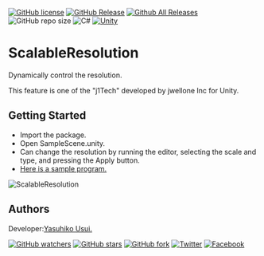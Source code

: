 [![GitHub license](https://img.shields.io/github/license/jwellone/ScalableResolution.svg?style=plastic)](https://github.com/jwellone/ScalableResolution/blob/main/LICENSE)
[![GitHub Release](https://img.shields.io/github/v/release/jwellone/ScalableResolution.svg?style=plastic)](https://GitHub.com/jwellone/ScalableResolution/releases/latest)
[![Github All Releases](https://img.shields.io/github/downloads/jwellone/ScalableResolution/total?color=blue&style=plastic)](https://GitHub.com/jwellone/ScalableResolution/releases)
![GitHub repo size](https://img.shields.io/github/repo-size/jwellone/ScalableResolution?label=size&style=plastic)
![C#](https://img.shields.io/badge/C%23-239120?logo=c-sharp&style=plastic)
[![Unity](https://img.shields.io/badge/Unity-100000?logo=unity&style=plastic)](https://unity.com)


# ScalableResolution
Dynamically control the resolution.

This feature is one of the "j1Tech" developed by jwellone Inc for Unity.


## Getting Started
- Import the package.
- Open SampleScene.unity.
- Can change the resolution by running the editor, selecting the scale and type, and pressing the Apply button.
- [Here is a sample program.](https://github.com/jwellone/ScalableResolution/blob/main/Assets/jwellone/ScalableResolution/Sample/Scripts/SampleScene.cs)

![ScalableResolution](https://user-images.githubusercontent.com/85072161/160244605-268ecf17-8cb9-47b0-bf76-f701c5e3e8ce.gif)

## Authors
Developer:[Yasuhiko Usui.](https://github.com/UsuiYasuhiko-jw1)


[![GitHub watchers](https://img.shields.io/github/watchers/jwellone/ScalableResolution.svg?style=social&label=Watch)](https://GitHub.com/jwellone/ScalableResolution/watchers/)
[![GitHub stars](https://img.shields.io/github/stars/jwellone/ScalableResolution.svg?style=social&label=Stars)](https://GitHub.com/jwellone/ScalableResolution/stargazers)
[![GitHub fork](https://img.shields.io/github/forks/jwellone/ScalableResolution.svg?style=social&label=Fork)](https://GitHub.com/jwellone/ScalableResolution/network/members)
[![Twitter](https://img.shields.io/twitter/follow/jwellone?label=Twitter&logo=twitter&style=social)](http://twitter.com/jwellone)
[![Facebook](https://img.shields.io/badge/Facebook-1877F2?style=for-the-badge&logo=facebook&logoColor=white&style=plastic)](https://www.facebook.com/jwellone)
